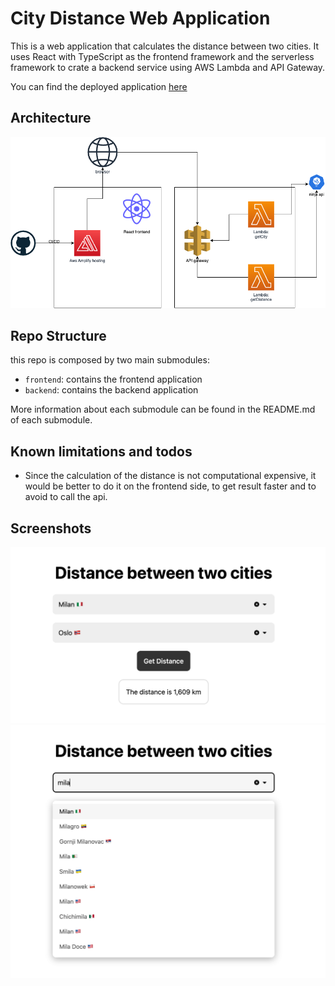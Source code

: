 # City Distance Web Application

This is a web application that calculates the distance between two cities. It uses React with TypeScript as the frontend framework and the serverless framework to crate a backend service using AWS Lambda and API Gateway. 

You can find the deployed application [here](https://master.disqokagsd5iq.amplifyapp.com/)

## Architecture
![Architecture](architecture.png)  

## Repo Structure
this repo is composed by two main submodules:
- `frontend`: contains the frontend application
- `backend`: contains the backend application

More information about each submodule can be found in the README.md of each submodule.

## Known limitations and todos
* Since the calculation of the distance is not computational expensive, it would be better to do it on the frontend side, to get result faster and to avoid to call the api.


## Screenshots
![Screenshot 1](screenshot1.png)
![Screenshot 2](screenshot2.png)
